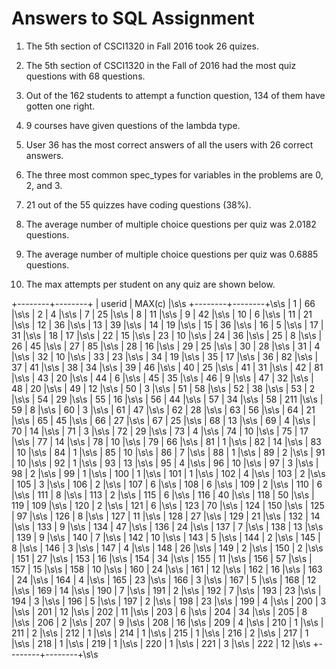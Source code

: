 # Answers to SQL Assignment 

1. The 5th section of CSCI1320 in Fall 2016 took 26 quizes.

2. The 5th section of CSCI1320 in the Fall of 2016 had the most quiz questions with 68 questions.  

3. Out of the 162 students to attempt a function question, 134 of them have gotten one right.

4. 9 courses have given questions of the lambda type.

5. User 36 has the most correct answers of all the users with 26 correct answers.

6. The three most common spec_types for variables in the problems are 0, 2, and 3.

7. 21 out of the 55 quizzes have coding questions (38%).

8. The average number of multiple choice questions per quiz was 2.0182 questions.

9. The average number of multiple choice questions per quiz was 0.6885 questions.

10. The max attempts per student on any quiz are shown below.

+--------+--------+
| userid | MAX(c) |\s\s
+--------+--------+\s\s
|      1 |     66 |\s\s
|      2 |      4 |\s\s
|      7 |     25 |\s\s
|      8 |     11 |\s\s
|      9 |     42 |\s\s
|     10 |      6 |\s\s
|     11 |     21 |\s\s
|     12 |     36 |\s\s
|     13 |     39 |\s\s
|     14 |     19 |\s\s
|     15 |     36 |\s\s
|     16 |      5 |\s\s
|     17 |     31 |\s\s
|     18 |     17 |\s\s
|     22 |     15 |\s\s
|     23 |     10 |\s\s
|     24 |     36 |\s\s
|     25 |      8 |\s\s
|     26 |     45 |\s\s
|     27 |     85 |\s\s
|     28 |     16 |\s\s
|     29 |     25 |\s\s
|     30 |     28 |\s\s
|     31 |      4 |\s\s
|     32 |     10 |\s\s
|     33 |     23 |\s\s
|     34 |     19 |\s\s
|     35 |     17 |\s\s
|     36 |     82 |\s\s
|     37 |     41 |\s\s
|     38 |     34 |\s\s
|     39 |     46 |\s\s
|     40 |     25 |\s\s
|     41 |     31 |\s\s
|     42 |     81 |\s\s
|     43 |     20 |\s\s
|     44 |      6 |\s\s
|     45 |     35 |\s\s
|     46 |      9 |\s\s
|     47 |     32 |\s\s
|     48 |     20 |\s\s
|     49 |     12 |\s\s
|     50 |      3 |\s\s
|     51 |     58 |\s\s
|     52 |     38 |\s\s
|     53 |      2 |\s\s
|     54 |     29 |\s\s
|     55 |     16 |\s\s
|     56 |     44 |\s\s
|     57 |     34 |\s\s
|     58 |    211 |\s\s
|     59 |      8 |\s\s
|     60 |      3 |\s\s
|     61 |     47 |\s\s
|     62 |     28 |\s\s
|     63 |     56 |\s\s
|     64 |     21 |\s\s
|     65 |     45 |\s\s
|     66 |     27 |\s\s
|     67 |     25 |\s\s
|     68 |     13 |\s\s
|     69 |      4 |\s\s
|     70 |     14 |\s\s
|     71 |      3 |\s\s
|     72 |     29 |\s\s
|     73 |      4 |\s\s
|     74 |     10 |\s\s
|     75 |     17 |\s\s
|     77 |     14 |\s\s
|     78 |     10 |\s\s
|     79 |     66 |\s\s
|     81 |      1 |\s\s
|     82 |     14 |\s\s
|     83 |     10 |\s\s
|     84 |      1 |\s\s
|     85 |     10 |\s\s
|     86 |      7 |\s\s
|     88 |      1 |\s\s
|     89 |      2 |\s\s
|     91 |     10 |\s\s
|     92 |      1 |\s\s
|     93 |     13 |\s\s
|     95 |      4 |\s\s
|     96 |     10 |\s\s
|     97 |      3 |\s\s
|     98 |      2 |\s\s
|     99 |      1 |\s\s
|    100 |      1 |\s\s
|    101 |      1 |\s\s
|    102 |      4 |\s\s
|    103 |      2 |\s\s
|    105 |      3 |\s\s
|    106 |      2 |\s\s
|    107 |      6 |\s\s
|    108 |      6 |\s\s
|    109 |      2 |\s\s
|    110 |      6 |\s\s
|    111 |      8 |\s\s
|    113 |      2 |\s\s
|    115 |      6 |\s\s
|    116 |     40 |\s\s
|    118 |     50 |\s\s
|    119 |    109 |\s\s
|    120 |      2 |\s\s
|    121 |      6 |\s\s
|    123 |     70 |\s\s
|    124 |    150 |\s\s
|    125 |     97 |\s\s
|    126 |      8 |\s\s
|    127 |     11 |\s\s
|    128 |     27 |\s\s
|    129 |     21 |\s\s
|    132 |     14 |\s\s
|    133 |      9 |\s\s
|    134 |     47 |\s\s
|    136 |     24 |\s\s
|    137 |      7 |\s\s
|    138 |     13 |\s\s
|    139 |      9 |\s\s
|    140 |      7 |\s\s
|    142 |     10 |\s\s
|    143 |      5 |\s\s
|    144 |      2 |\s\s
|    145 |      8 |\s\s
|    146 |      3 |\s\s
|    147 |      4 |\s\s
|    148 |     26 |\s\s
|    149 |      2 |\s\s
|    150 |      2 |\s\s
|    151 |     27 |\s\s
|    153 |     16 |\s\s
|    154 |     34 |\s\s
|    155 |     11 |\s\s
|    156 |     57 |\s\s
|    157 |     15 |\s\s
|    158 |     10 |\s\s
|    160 |     24 |\s\s
|    161 |     12 |\s\s
|    162 |     16 |\s\s
|    163 |     24 |\s\s
|    164 |      4 |\s\s
|    165 |     23 |\s\s
|    166 |      3 |\s\s
|    167 |      5 |\s\s
|    168 |     12 |\s\s
|    169 |     14 |\s\s
|    190 |      7 |\s\s
|    191 |      2 |\s\s
|    192 |      7 |\s\s
|    193 |     23 |\s\s
|    194 |      3 |\s\s
|    196 |      5 |\s\s
|    197 |      2 |\s\s
|    198 |     23 |\s\s
|    199 |      4 |\s\s
|    200 |      3 |\s\s
|    201 |     12 |\s\s
|    202 |     11 |\s\s
|    203 |      6 |\s\s
|    204 |     34 |\s\s
|    205 |      8 |\s\s
|    206 |      2 |\s\s
|    207 |      9 |\s\s
|    208 |     16 |\s\s
|    209 |      4 |\s\s
|    210 |      1 |\s\s
|    211 |      2 |\s\s
|    212 |      1 |\s\s
|    214 |      1 |\s\s
|    215 |      1 |\s\s
|    216 |      2 |\s\s
|    217 |      1 |\s\s
|    218 |      1 |\s\s
|    219 |      1 |\s\s
|    220 |      1 |\s\s
|    221 |      3 |\s\s
|    222 |     12 |\s\s
+--------+--------+\s\s



